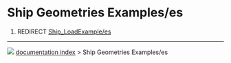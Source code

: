 # Ship Geometries Examples/es
1.  REDIRECT [Ship_LoadExample/es](Ship_LoadExample/es.md)



---
![](images/Right_arrow.png) [documentation index](../README.md) > Ship Geometries Examples/es
